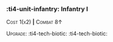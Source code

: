### :ti4-unit-infantry: **Infantry I**

<span style="font-variant:small-caps;">Cost 1(x2)</span> __|__ <span style="font-variant:small-caps;">Combat 8↑</span>

<span style="font-variant:small-caps;">Upgrade</span>: :ti4-tech-biotic: :ti4-tech-biotic:
